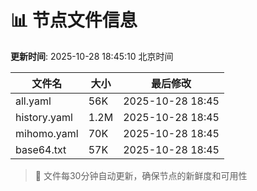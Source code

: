 # 📊 节点文件信息

**更新时间**: 2025-10-28 18:45:10 北京时间

| 文件名 | 大小 | 最后修改 |
|--------|------|----------|
| all.yaml | 56K | 2025-10-28 18:45 |
| history.yaml | 1.2M | 2025-10-28 18:45 |
| mihomo.yaml | 70K | 2025-10-28 18:45 |
| base64.txt | 57K | 2025-10-28 18:45 |

> 🔄 文件每30分钟自动更新，确保节点的新鲜度和可用性
